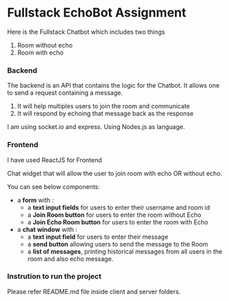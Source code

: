 # Fullstack EchoBot Assignment

Here is the Fullstack Chatbot which includes two things 
 1. Room without echo
 2. Room with echo


### Backend

The backend is an API that contains the logic for the Chatbot. It allows one to send a request containing a message.

1. It will help multiples users to join the room and communicate
2. It will respond by echoing that message back as the response

I am using socket.io and express.
Using Nodes.js as language.


### Frontend

I have used ReactJS for Frontend

Chat widget that will allow the user to join room with echo OR without echo.

You can see below components:
- a **form** with :
    - a **text input fields** for users to enter their username and room id
    - a **Join Room button** for users to enter the room without Echo
    - a **Join Echo Room button** for users to enter the room with Echo
- a **chat window** with :
    - a **text input field** for users to enter their message
    - a **send button** allowing users to send the message to the Room
    - a **list of messages**, printing historical messages from all users in the room and also echo message.



### Instrution to run the project 
Please refer README.md file inside client and server folders.


